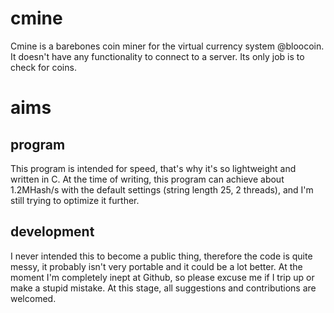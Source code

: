 cmine
=====
Cmine is a barebones coin miner for the virtual currency system @bloocoin. It doesn't have any functionality to connect
to a server. Its only job is to check for coins.

aims
====
program
-------
This program is intended for speed, that's why it's so lightweight and written in C. At the time of writing, this
program can achieve about 1.2MHash/s with the default settings (string length 25, 2 threads), and I'm still trying to
optimize it further.

development
-----------
I never intended this to become a public thing, therefore the code is quite messy, it probably isn't very portable and
it could be a lot better. At the moment I'm completely inept at Github, so please excuse me if I trip up or make a
stupid mistake. At this stage, all suggestions and contributions are welcomed.
